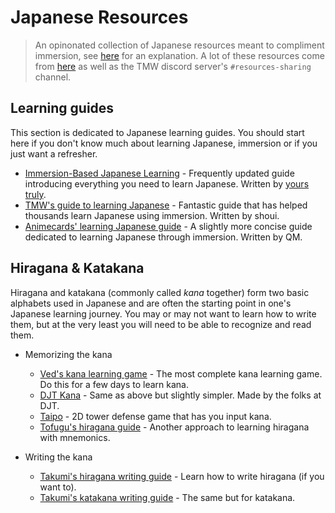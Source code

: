 # Japanese Resources

> An opinonated collection of Japanese resources meant to compliment immersion, see [here](https://donkuri.github.io/learn-japanese/guide/) for an explanation. A lot of these resources come from [here](https://donkuri.github.io/learn-japanese/resources/) as well as the TMW discord server's `#resources-sharing` channel.

## Learning guides

This section is dedicated to Japanese learning guides. You should start here if you don't know much about learning Japanese, immersion or if you just want a refresher.

- [Immersion-Based Japanese Learning](https://donkuri.github.io/learn-japanese/guide/) - Frequently updated guide introducing everything you need to learn Japanese. Written by [yours truly](https://github.com/donkuri/).
- [TMW's guide to learning Japanese](https://learnjapanese.moe/guide/) - Fantastic guide that has helped thousands learn Japanese using immersion. Written by shoui.
- [Animecards' learning Japanese guide](https://animecards.site/learningjapanese/) - A slightly more concise guide dedicated to learning Japanese through immersion. Written by QM.

## Hiragana & Katakana

Hiragana and katakana (commonly called *kana* together) form two basic alphabets used in Japanese and are often the starting point in one's Japanese learning journey. You may or may not want to learn how to write them, but at the very least you will need to be able to recognize and read them.

- Memorizing the kana
  - [Ved's kana learning game](https://vedxyz.github.io/kana/) - The most complete kana learning game. Do this for a few days to learn kana.
  - [DJT Kana](https://djtguide.neocities.org/kana/) - Same as above but slightly simpler. Made by the folks at DJT.
  - [Taipo](https://euclidean-whale.itch.io/taipo) - 2D tower defense game that has you input kana.
  - [Tofugu's hiragana guide](https://www.tofugu.com/japanese/learn-hiragana/) - Another approach to learning hiragana with mnemonics.
 
- Writing the kana
  - [Takumi's hiragana writing guide](https://www.youtube.com/watch?v=wD3FJgij79c) - Learn how to write hiragana (if you want to).
  - [Takumi's katakana writing guide](https://www.youtube.com/watch?v=rf-n_qI2occ) - The same but for katakana.
